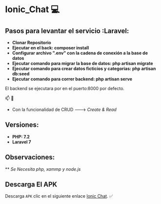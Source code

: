 # Ionic_Chat :computer:

## Pasos para levantar el servicio :Laravel:

* **Clonar Repositorio** 
* **Ejecutar en el back: composer install** 
* **Configurar archivo ".env" con la cadena de conexión a la base de datos**  
* **Ejecutar comando para migrar la base de datos: php artisan migrate**
* **Ejecutar comando para crear datos ficticios y categorias: php artisan db:seed**
* **Ejecutar comando para correr backend: php artisan serve**

El backend se ejecutara por en el puerto:8000 por defecto.

:mailbox: :email:

* Con la funcionalidad de CRUD ---> *Create & Read*

## Versiones:

* **PHP: 7.2**
* **Laravel 7**

## Observaciones:

** *Se Necesita php, xammp y node.js*

## Descarga El APK

Descarga `APK` clic en el siguiente enlace [Ionic Chat](https://github.com/XJaramillo/Ionic_Chat/raw/Chat/app-debug.apk). :white_check_mark:
